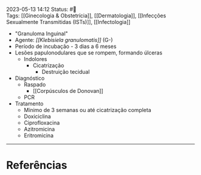2023-05-13 14:12
Status: #🌱  
Tags: [[Ginecologia & Obstetrícia]], [[Dermatologia]], [[Infecções Sexualmente Transmitidas (ISTs)]], [[Infectologia]]
<br/>
- "Granuloma Inguinal"
- Agente: _[[Klebisiela granulomatis]]_ (G-)
- Período de incubação - 3 dias a 6 meses
- Lesões papulonodulares que se rompem, formando úlceras
	- Indolores
		- Cicatrização
			- Destruição tecidual
- Diagnóstico
	- Raspado
		- [[Corpúsculos de Donovan]]
	- PCR
- Tratamento
	- Mínimo de 3 semanas ou até cicatrização completa
	- Doxiciclina
	- Ciprofloxacina
	- Azitromicina
	- Eritromicina
____
# Referências

